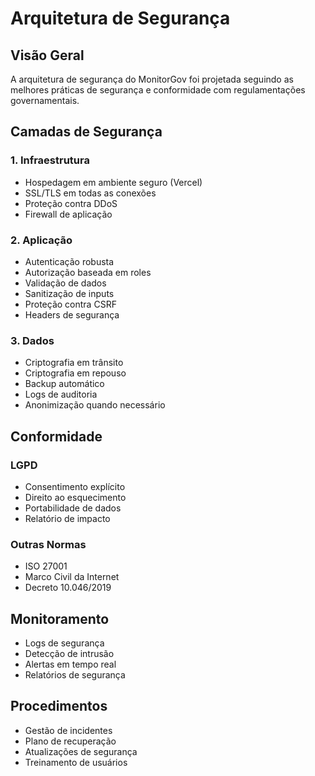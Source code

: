 # Arquitetura de Segurança

## Visão Geral
A arquitetura de segurança do MonitorGov foi projetada seguindo as melhores práticas de segurança e conformidade com regulamentações governamentais.

## Camadas de Segurança

### 1. Infraestrutura
- Hospedagem em ambiente seguro (Vercel)
- SSL/TLS em todas as conexões
- Proteção contra DDoS
- Firewall de aplicação

### 2. Aplicação
- Autenticação robusta
- Autorização baseada em roles
- Validação de dados
- Sanitização de inputs
- Proteção contra CSRF
- Headers de segurança

### 3. Dados
- Criptografia em trânsito
- Criptografia em repouso
- Backup automático
- Logs de auditoria
- Anonimização quando necessário

## Conformidade

### LGPD
- Consentimento explícito
- Direito ao esquecimento
- Portabilidade de dados
- Relatório de impacto

### Outras Normas
- ISO 27001
- Marco Civil da Internet
- Decreto 10.046/2019

## Monitoramento
- Logs de segurança
- Detecção de intrusão
- Alertas em tempo real
- Relatórios de segurança

## Procedimentos
- Gestão de incidentes
- Plano de recuperação
- Atualizações de segurança
- Treinamento de usuários 